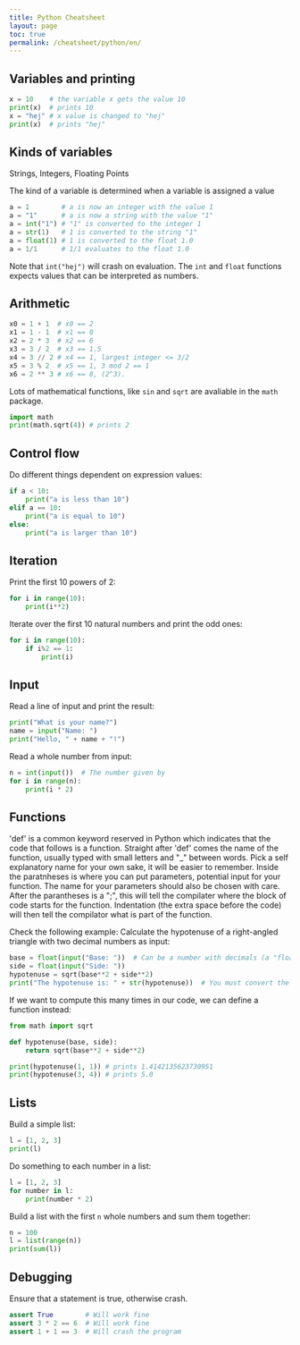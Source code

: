 ```yaml
---
title: Python Cheatsheet
layout: page
toc: true
permalink: /cheatsheet/python/en/
---
```


## Variables and printing

```python
x = 10    # the variable x gets the value 10
print(x)  # prints 10
x = "hej" # x value is changed to "hej"
print(x)  # prints "hej"
```

## Kinds of variables
Strings, Integers, Floating Points

The kind of a variable is determined when a variable is assigned a value

```python
a = 1        # a is now an integer with the value 1
a = "1"      # a is now a string with the value "1"
a = int("1") # "1" is converted to the integer 1
a = str(1)   # 1 is converted to the string "1"
a = float(1) # 1 is converted to the float 1.0
a = 1/1      # 1/1 evaluates to the float 1.0
```

Note that ``` int("hej") ``` will crash on evaluation.
The ```int``` and ```float``` functions expects values that can be interpreted as numbers.

## Arithmetic

```python
x0 = 1 + 1  # x0 == 2
x1 = 1 - 1  # x1 == 0
x2 = 2 * 3  # x2 == 6
x3 = 3 / 2  # x3 == 1.5
x4 = 3 // 2 # x4 == 1, largest integer <= 3/2
x5 = 3 % 2  # x5 == 1, 3 mod 2 == 1
x6 = 2 ** 3 # x6 == 8, (2^3).
```
Lots of mathematical functions, like ```sin``` and ```sqrt``` are avaliable in the ```math``` package.
```python
import math
print(math.sqrt(4)) # prints 2
```

## Control flow

Do different things dependent on expression values:

```python
if a < 10:
    print("a is less than 10")
elif a == 10:
    print("a is equal to 10")
else:
    print("a is larger than 10")
```

## Iteration

Print the first 10 powers of 2:

```python
for i in range(10):
    print(i**2)
```

Iterate over the first 10 natural numbers and print the odd ones:
```python
for i in range(10):
    if i%2 == 1:
        print(i)
```

## Input

Read a line of input and print the result:

```python
print("What is your name?")
name = input("Name: ")
print("Hello, " + name + "!")
```

Read a whole number from input:

```python
n = int(input())  # The number given by
for i in range(n):
    print(i * 2)
```


## Functions
'def' is a common keyword reserved in Python which indicates that the code
that follows is a function. Straight after 'def' comes the name of the function, usually typed with small
letters and "_" between words. Pick a self explanatory name for your own
sake, it will be easier to remember. Inside the paratnheses is where you can
put parameters, potential input for your function. The name for your parameters
should also be chosen with care. After the parantheses is a ";", this will
tell the compilater where the block of code starts for the function.
Indentation (the extra space before the code) will then tell the compilator
what is part of the function.


Check the following example:
Calculate the hypotenuse of a right-angled triangle with two decimal numbers as input:

```python
base = float(input("Base: "))  # Can be a number with decimals (a "floating point number")
side = float(input("Side: "))
hypotenuse = sqrt(base**2 + side**2)
print("The hypotenuse is: " + str(hypotenuse))  # You must convert the number to a string before adding to another string
```

If we want to compute this many times in our code, we can define a function instead:

```python
from math import sqrt

def hypotenuse(base, side):
    return sqrt(base**2 + side**2)

print(hypotenuse(1, 1)) # prints 1.4142135623730951
print(hypotenuse(3, 4)) # prints 5.0
```

## Lists

Build a simple list:

```python
l = [1, 2, 3]
print(l)
```

Do something to each number in a list:

```python
l = [1, 2, 3]
for number in l:
    print(number * 2)
```

Build a list with the first `n` whole numbers and sum them together:

```python
n = 100
l = list(range(n))
print(sum(l))
```


## Debugging

Ensure that a statement is true, otherwise crash.

```python
assert True        # Will work fine
assert 3 * 2 == 6  # Will work fine
assert 1 + 1 == 3  # Will crash the program
```
